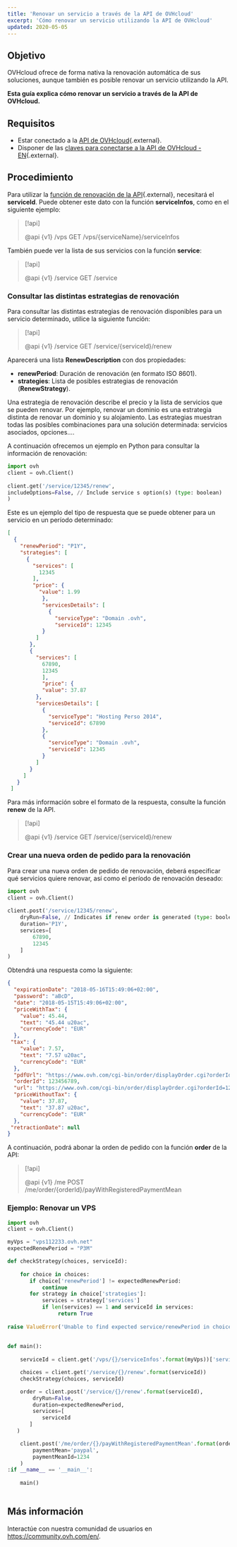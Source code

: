 ```yaml
---
title: 'Renovar un servicio a través de la API de OVHcloud'
excerpt: 'Cómo renovar un servicio utilizando la API de OVHcloud'
updated: 2020-05-05
---
```


## Objetivo

OVHcloud ofrece de forma nativa la renovación automática de sus soluciones, aunque también es posible renovar un servicio utilizando la API.

**Esta guía explica cómo renovar un servicio a través de la API de OVHcloud.**

## Requisitos

- Estar conectado a la [API de OVHcloud](https://api.ovh.com/){.external}.
- Disponer de las [claves para conectarse a la API de OVHcloud - EN](/pages/manage_and_operate/api/first-steps){.external}.

## Procedimiento

Para utilizar la [función de renovación de la API](https://api.ovh.com/console/#/service/{serviceId}/renew#GET){.external}, necesitará el **serviceId**. Puede obtener este dato con la función **serviceInfos**, como en el siguiente ejemplo:

> [!api]
>
> @api {v1} /vps GET /vps/{serviceName}/serviceInfos
>

También puede ver la lista de sus servicios con la función **service**:

> [!api]
>
> @api {v1} /service GET /service
>

### Consultar las distintas estrategias de renovación

Para consultar las distintas estrategias de renovación disponibles para un servicio determinado, utilice la siguiente función:

> [!api]
>
> @api {v1} /service GET /service/{serviceId}/renew
>

Aparecerá una lista **RenewDescription** con dos propiedades:
     
* **renewPeriod**: Duración de renovación (en formato ISO 8601).
* **strategies**: Lista de posibles estrategias de renovación (**RenewStrategy**).

Una estrategia de renovación describe el precio y la lista de servicios que se pueden renovar. Por ejemplo, renovar un dominio es una estrategia distinta de renovar un dominio y su alojamiento. Las estrategias muestran todas las posibles combinaciones para una solución determinada: servicios asociados, opciones....

A continuación ofrecemos un ejemplo en Python para consultar la información de renovación:
     
```python
import ovh
client = ovh.Client()
     
client.get('/service/12345/renew',
includeOptions=False, // Include service s option(s) (type: boolean)
)
```
     
Este es un ejemplo del tipo de respuesta que se puede obtener para un servicio en un período determinado:
     
```json
[
  {
    "renewPeriod": "P1Y",
    "strategies": [
      {
        "services": [
          12345
        ],
        "price": {
          "value": 1.99
           },
           "servicesDetails": [
             {
               "serviceType": "Domain .ovh",
               "serviceId": 12345
           }
         ]
       },
       {
         "services": [
           67890,
           12345
           ],
           "price": {
           "value": 37.87
         },
         "servicesDetails": [
           {
             "serviceType": "Hosting Perso 2014",
             "serviceId": 67890
           },
           {
             "serviceType": "Domain .ovh",
             "serviceId": 12345
           }
         ]
       }
     ]
   }
 ]
```

Para más información sobre el formato de la respuesta, consulte la función **renew** de la API.

> [!api]
>
> @api {v1} /service GET /service/{serviceId}/renew
>

 
### Crear una nueva orden de pedido para la renovación

Para crear una nueva orden de pedido de renovación, deberá especificar qué servicios quiere renovar, así como el período de renovación deseado:     
     
```python
import ovh
client = ovh.Client()
 
client.post('/service/12345/renew',
    dryRun=False, // Indicates if renew order is generated (type: boolean)
    duration='P1Y',
    services=[
        67890,
        12345
    ]
)
```

Obtendrá una respuesta como la siguiente:
     
```json
{
  "expirationDate": "2018-05-16T15:49:06+02:00",
  "password": "aBcD",
  "date": "2018-05-15T15:49:06+02:00",
  "priceWithTax": {
    "value": 45.44,
    "text": "45.44 u20ac",
    "currencyCode": "EUR"
  },
 "tax": {
    "value": 7.57,
    "text": "7.57 u20ac",
    "currencyCode": "EUR"
  },
  "pdfUrl": "https://www.ovh.com/cgi-bin/order/displayOrder.cgi?orderId=123456789&orderPassword=aBcD",
  "orderId": 123456789,
  "url": "https://www.ovh.com/cgi-bin/order/displayOrder.cgi?orderId=123456789&orderPassword=aBcD",
  "priceWithoutTax": {
    "value": 37.87,
    "text": "37.87 u20ac",
    "currencyCode": "EUR"
  },
 "retractionDate": null
}
```

A continuación, podrá abonar la orden de pedido con la función **order** de la API:

     
> [!api]
>
> @api {v1} /me POST /me/order/{orderId}/payWithRegisteredPaymentMean
>

### Ejemplo: Renovar un VPS

```python
import ovh
client = ovh.Client()

myVps = "vps112233.ovh.net"
expectedRenewPeriod = "P3M"

def checkStrategy(choices, serviceId):
     
    for choice in choices:
       if choice['renewPeriod'] != expectedRenewPeriod:
           continue
       for strategy in choice['strategies']:
           services = strategy['services']
           if len(services) == 1 and serviceId in services:
                return True
     
raise ValueError('Unable to find expected service/renewPeriod in choices')
     
     
def main():
     
    serviceId = client.get('/vps/{}/serviceInfos'.format(myVps))['serviceId']

    choices = client.get('/service/{}/renew'.format(serviceId))
    checkStrategy(choices, serviceId)

    order = client.post('/service/{}/renew'.format(serviceId),
        dryRun=False,
        duration=expectedRenewPeriod,
        services=[
           serviceId
       ]
   )

    client.post('/me/order/{}/payWithRegisteredPaymentMean'.format(order['orderId']),
        paymentMean='paypal',
        paymentMeanId=1234
    )
:if __name__ == '__main__':
 
    main()
 
```

## Más información

Interactúe con nuestra comunidad de usuarios en <https://community.ovh.com/en/>.